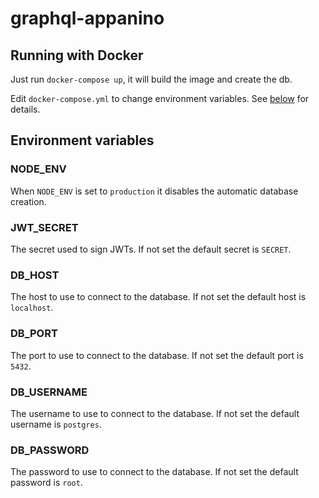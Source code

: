 # graphql-appanino

## Running with Docker

Just run `docker-compose up`, it will build the image and create the db.

Edit `docker-compose.yml` to change environment variables.
See [below](#Environment-variables) for details.

## Environment variables

### NODE_ENV

When `NODE_ENV` is set to `production` it disables the automatic database creation.

### JWT_SECRET

The secret used to sign JWTs.
If not set the default secret is `SECRET`.

### DB_HOST

The host to use to connect to the database.
If not set the default host is `localhost`.

### DB_PORT

The port to use to connect to the database.
If not set the default port is `5432`.

### DB_USERNAME

The username to use to connect to the database.
If not set the default username is `postgres`.

### DB_PASSWORD

The password to use to connect to the database.
If not set the default password is `root`.
